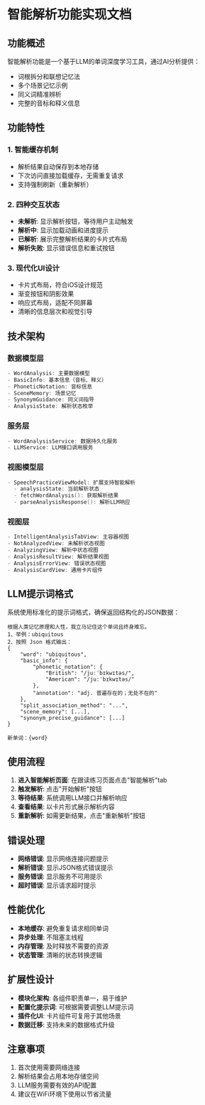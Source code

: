 # 智能解析功能实现文档

## 功能概述

智能解析功能是一个基于LLM的单词深度学习工具，通过AI分析提供：
- 词根拆分和联想记忆法
- 多个场景记忆示例
- 同义词精准辨析
- 完整的音标和释义信息

## 功能特性

### 1. 智能缓存机制
- 解析结果自动保存到本地存储
- 下次访问直接加载缓存，无需重复请求
- 支持强制刷新（重新解析）

### 2. 四种交互状态
- **未解析**: 显示解析按钮，等待用户主动触发
- **解析中**: 显示加载动画和进度提示
- **已解析**: 展示完整解析结果的卡片式布局
- **解析失败**: 显示错误信息和重试按钮

### 3. 现代化UI设计
- 卡片式布局，符合iOS设计规范
- 渐变按钮和阴影效果
- 响应式布局，适配不同屏幕
- 清晰的信息层次和视觉引导

## 技术架构

### 数据模型层
```swift
- WordAnalysis: 主要数据模型
- BasicInfo: 基本信息（音标、释义）
- PhoneticNotation: 音标信息
- SceneMemory: 场景记忆
- SynonymGuidance: 同义词指导
- AnalysisState: 解析状态枚举
```

### 服务层
```swift
- WordAnalysisService: 数据持久化服务
- LLMService: LLM接口调用服务
```

### 视图模型层
```swift
- SpeechPracticeViewModel: 扩展支持智能解析
  - analysisState: 当前解析状态
  - fetchWordAnalysis(): 获取解析结果
  - parseAnalysisResponse(): 解析LLM响应
```

### 视图层
```swift
- IntelligentAnalysisTabView: 主容器视图
- NotAnalyzedView: 未解析状态视图
- AnalyzingView: 解析中状态视图
- AnalysisResultView: 解析结果视图
- AnalysisErrorView: 错误状态视图
- AnalysisCardView: 通用卡片组件
```

## LLM提示词格式

系统使用标准化的提示词格式，确保返回结构化的JSON数据：

```
根据人类记忆原理和人性，我立马记住这个单词且终身难忘。
1、举例：ubiquitous
2、按照 Json 格式输出：
{
    "word": "ubiquitous",
    "basic_info": {
        "phonetic_notation": {
            "British": "/juːˈbɪkwɪtəs/",
            "American": "/juːˈbɪkwɪtəs/"
        },
        "annotation": "adj. 普遍存在的；无处不在的"
    },
    "split_association_method": "...",
    "scene_memory": [...],
    "synonym_precise_guidance": [...]
}

新单词：{word}
```

## 使用流程

1. **进入智能解析页面**: 在跟读练习页面点击"智能解析"tab
2. **触发解析**: 点击"开始解析"按钮
3. **等待结果**: 系统调用LLM接口并解析响应
4. **查看结果**: 以卡片形式展示解析内容
5. **重新解析**: 如需更新结果，点击"重新解析"按钮

## 错误处理

- **网络错误**: 显示网络连接问题提示
- **解析错误**: 显示JSON格式错误提示
- **服务错误**: 显示服务不可用提示
- **超时错误**: 显示请求超时提示

## 性能优化

- **本地缓存**: 避免重复请求相同单词
- **异步处理**: 不阻塞主线程
- **内存管理**: 及时释放不需要的资源
- **状态管理**: 清晰的状态转换逻辑

## 扩展性设计

- **模块化架构**: 各组件职责单一，易于维护
- **配置化提示词**: 可根据需要调整LLM提示词
- **插件化UI**: 卡片组件可复用于其他场景
- **数据迁移**: 支持未来的数据格式升级

## 注意事项

1. 首次使用需要网络连接
2. 解析结果会占用本地存储空间
3. LLM服务需要有效的API配置
4. 建议在WiFi环境下使用以节省流量 